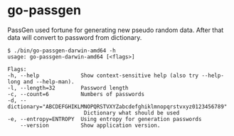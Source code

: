 # go-passgen

PassGen used fortune for generating new pseudo random data. After that data will convert to password from dictionary.

	$ ./bin/go-passgen-darwin-amd64 -h
	usage: go-passgen-darwin-amd64 [<flags>]

	Flags:
	-h, --help             Show context-sensitive help (also try --help-long and --help-man).
	-l, --length=32        Password length
	-c, --count=6          Numbers of passwords
	-d, --dictionary="ABCDEFGHIKLMNOPQRSTVXYZabcdefghiklmnopqrstvxyz0123456789"  
							Dictionary what should be used
	-e, --entropy=ENTROPY  Using entropy for generation passwords
		--version          Show application version.
